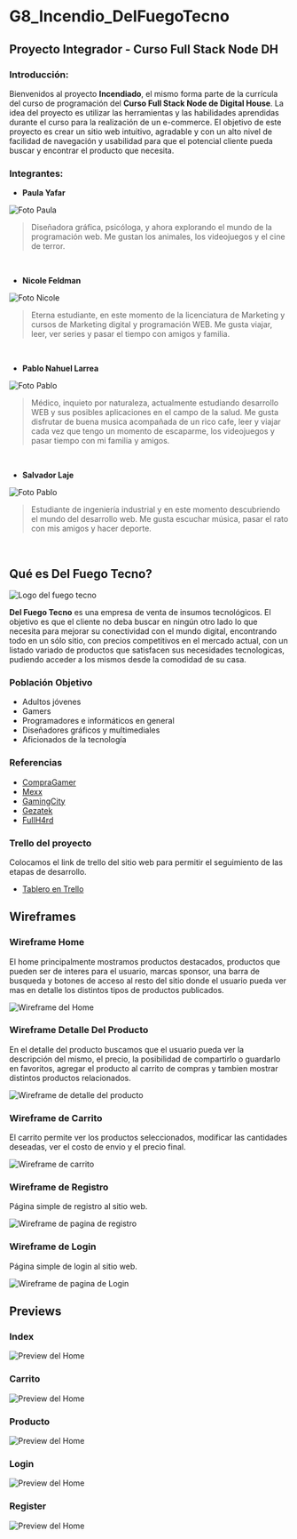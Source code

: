 # **G8_Incendio_DelFuegoTecno**

## **Proyecto Integrador - Curso Full Stack Node DH**

### **Introducción:**
Bienvenidos al proyecto **Incendiado**, el mismo forma parte de la currícula del curso de programación del **Curso Full Stack Node de Digital House**. La idea del proyecto es utilizar las herramientas y las habilidades aprendidas durante el curso para la realización de un e-commerce. El objetivo de este proyecto es crear un sitio web intuitivo, agradable y con un alto nivel de facilidad de navegación y usabilidad para que el potencial cliente pueda buscar y encontrar el producto que necesita.

### **Integrantes:**
- **Paula Yafar**

![Foto Paula](https://github.com/lpnahuel/G8_Incendio_DelFuegoTecno/blob/main/public/imgREADME/pali.png)
> Diseñadora gráfica, psicóloga, y ahora explorando el mundo de la programación web. Me gustan los animales, los videojuegos y el cine de terror.
</br>

- **Nicole Feldman**

![Foto Nicole](https://github.com/lpnahuel/G8_Incendio_DelFuegoTecno/blob/main/public/imgREADME/nicky.png)
> Eterna estudiante, en este momento de la licenciatura de Marketing y cursos de Marketing digital y programación WEB. Me gusta viajar, leer, ver series y pasar el tiempo con amigos y familia.
</br>

- **Pablo Nahuel Larrea**

![Foto Pablo](https://github.com/lpnahuel/G8_Incendio_DelFuegoTecno/blob/main/public/imgREADME/pablo-larrea.png)
> Médico, inquieto por naturaleza, actualmente estudiando desarrollo WEB y sus posibles aplicaciones en el campo de la salud. Me gusta disfrutar de buena musica acompañada de un rico cafe, leer y viajar cada vez que tengo un momento de escaparme, los videojuegos y pasar tiempo con mi familia y amigos.
</br>

- **Salvador Laje**

![Foto Pablo](https://github.com/lpnahuel/G8_Incendio_DelFuegoTecno/blob/main/public/imgREADME/salva.png)
 > Estudiante de ingeniería industrial y en este momento descubriendo el mundo del desarrollo web. Me gusta escuchar música, pasar el rato con mis amigos y hacer deporte. 
</br>

## **Qué es Del Fuego Tecno?**

![Logo del fuego tecno](https://github.com/lpnahuel/G8_Incendio_DelFuegoTecno/blob/main/public/imgREADME/dft-logo.png)

**Del Fuego Tecno** es una empresa de venta de insumos tecnológicos. El objetivo es que el cliente no deba buscar en ningún otro lado lo que necesita para mejorar su conectividad con el mundo digital, encontrando todo en un sólo sitio, con precios competitivos en el mercado actual, con un listado variado de productos que satisfacen sus necesidades tecnologicas, pudiendo acceder a los mismos desde la comodidad de su casa.

### **Población Objetivo**

- Adultos jóvenes
- Gamers
- Programadores e informáticos en general
- Diseñadores gráficos y multimediales
- Aficionados de la tecnología

### **Referencias**

- [CompraGamer](https://compragamer.com/)
- [Mexx](https://www.mexx.com.ar/)
- [GamingCity](https://www.gamingcity.com.ar/)
- [Gezatek](https://www.gezatek.com.ar/)
- [FullH4rd](https://www.fullh4rd.com.ar/)

### **Trello del proyecto**

Colocamos el link de trello del sitio web para permitir el seguimiento de las etapas de desarrollo.

- [Tablero en Trello](https://trello.com/b/EYw4wZrb/proyecto-integrador-incendiado)

## **Wireframes**

### **Wireframe Home**

El home principalmente mostramos productos destacados, productos que pueden ser de interes para el usuario, marcas sponsor, una barra de busqueda y botones de acceso al resto del sitio donde el usuario pueda ver mas en detalle los distintos tipos de productos publicados.

![Wireframe del Home](https://github.com/lpnahuel/G8_Incendio_DelFuegoTecno/blob/main/public/imgREADME/landing.png)

### **Wireframe Detalle Del Producto**

En el detalle del producto buscamos que el usuario pueda ver la descripción del mismo, el precio, la posibilidad de compartirlo o guardarlo en favoritos, agregar el producto al carrito de compras y tambien mostrar distintos productos relacionados.

![Wireframe de detalle del producto](https://github.com/lpnahuel/G8_Incendio_DelFuegoTecno/blob/main/public/imgREADME/detalle-producto.png)

### **Wireframe de Carrito**

El carrito permite ver los productos seleccionados, modificar las cantidades deseadas, ver el costo de envio y el precio final.

![Wireframe de carrito](https://github.com/lpnahuel/G8_Incendio_DelFuegoTecno/blob/main/public/imgREADME/carrito.png)

### **Wireframe de Registro**

Página simple de registro al sitio web.

![Wireframe de pagina de registro](https://github.com/lpnahuel/G8_Incendio_DelFuegoTecno/blob/main/public/imgREADME/registro.png)

### **Wireframe de Login**

Página simple de login al sitio web.

![Wireframe de pagina de Login](https://github.com/lpnahuel/G8_Incendio_DelFuegoTecno/blob/main/public/imgREADME/login.png)

## **Previews**

### **Index**

![Preview del Home](https://github.com/lpnahuel/Wireframes_Del_Fuego_tecno/blob/main/index-mockup.png)

### **Carrito**

![Preview del Home](https://github.com/lpnahuel/Wireframes_Del_Fuego_tecno/blob/main/productCart-mockup.png)

### **Producto**

![Preview del Home](https://github.com/lpnahuel/Wireframes_Del_Fuego_tecno/blob/main/productDetail-mockup.png)

### **Login**

![Preview del Home](https://github.com/lpnahuel/Wireframes_Del_Fuego_tecno/blob/main/login-mockup.png)

### **Register**

![Preview del Home](https://github.com/lpnahuel/Wireframes_Del_Fuego_tecno/blob/main/register-mockup.png)
